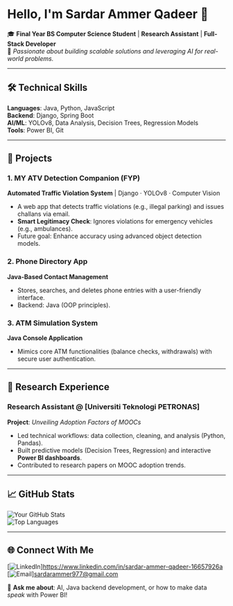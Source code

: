# Hello, I'm Sardar Ammer Qadeer 👋  

🎓 **Final Year BS Computer Science Student** | **Research Assistant** | **Full-Stack Developer**  
🔹 *Passionate about building scalable solutions and leveraging AI for real-world problems.*  

---

## 🛠️ **Technical Skills**  
**Languages**: Java, Python, JavaScript  
**Backend**: Django, Spring Boot  
**AI/ML**: YOLOv8, Data Analysis, Decision Trees, Regression Models  
**Tools**: Power BI, Git  

---

## 🚀 **Projects**  

### **1. MY ATV Detection Companion (FYP)**  
**Automated Traffic Violation System** | Django · YOLOv8 · Computer Vision  
- A web app that detects traffic violations (e.g., illegal parking) and issues challans via email.  
- **Smart Legitimacy Check**: Ignores violations for emergency vehicles (e.g., ambulances).  
- Future goal: Enhance accuracy using advanced object detection models.  

### **2. Phone Directory App**  
**Java-Based Contact Management**  
- Stores, searches, and deletes phone entries with a user-friendly interface.  
- Backend: Java (OOP principles).  

### **3. ATM Simulation System**  
**Java Console Application**  
- Mimics core ATM functionalities (balance checks, withdrawals) with secure user authentication.  

---

## 🔬 **Research Experience**  
### **Research Assistant** @ [Universiti Teknologi PETRONAS]
**Project**: *Unveiling Adoption Factors of MOOCs*  
- Led technical workflows: data collection, cleaning, and analysis (Python, Pandas).  
- Built predictive models (Decision Trees, Regression) and interactive **Power BI dashboards**.  
- Contributed to research papers on MOOC adoption trends.  

---

## 📈 **GitHub Stats**  
![Your GitHub Stats](https://github-readme-stats.vercel.app/api?username=SardarAmmer&show_icons=true&theme=radical)  
![Top Languages](https://github-readme-stats.vercel.app/api/top-langs/?username=SardarAmmer&layout=compact)  

---

## 🌐 **Connect With Me**  
[![LinkedIn](https://img.shields.io/badge/LinkedIn-0077B5?style=for-the-badge&logo=linkedin)]https://www.linkedin.com/in/sardar-ammer-qadeer-16657926a  
[![Email](https://img.shields.io/badge/Gmail-D14836?style=for-the-badge&logo=gmail)]sardarammer977@gmail.com

💬 **Ask me about**: AI, Java backend development, or how to make data *speak* with Power BI!  
